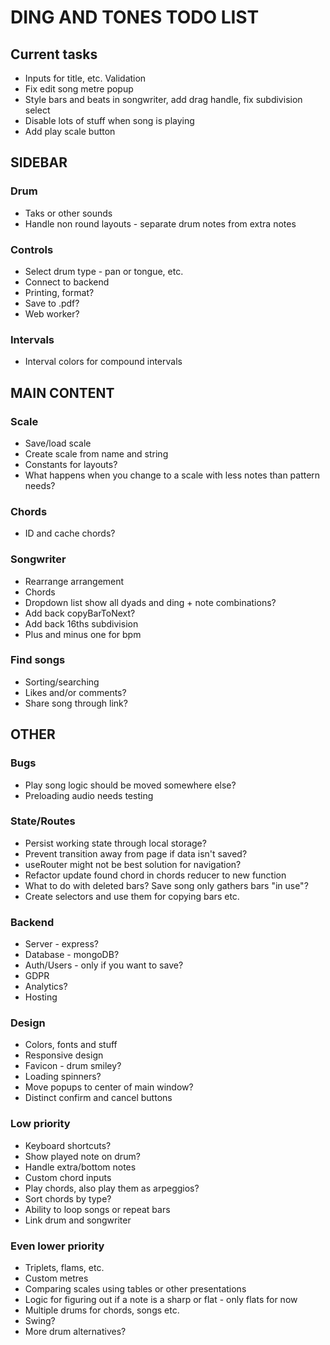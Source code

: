# DING AND TONES TODO LIST

## Current tasks

* Inputs for title, etc. Validation
* Fix edit song metre popup
* Style bars and beats in songwriter, add drag handle, fix subdivision select
* Disable lots of stuff when song is playing
* Add play scale button

## SIDEBAR

### Drum

* Taks or other sounds
* Handle non round layouts - separate drum notes from extra notes

### Controls

* Select drum type - pan or tongue, etc.
* Connect to backend
* Printing, format?
* Save to .pdf?
* Web worker?

### Intervals

* Interval colors for compound intervals

## MAIN CONTENT

### Scale

* Save/load scale
* Create scale from name and string
* Constants for layouts?
* What happens when you change to a scale with less notes than pattern needs?

### Chords

* ID and cache chords?

### Songwriter

* Rearrange arrangement
* Chords
* Dropdown list show all dyads and ding + note combinations?
* Add back copyBarToNext?
* Add back 16ths subdivision
* Plus and minus one for bpm

### Find songs

* Sorting/searching
* Likes and/or comments?
* Share song through link?

## OTHER

### Bugs

* Play song logic should be moved somewhere else?
* Preloading audio needs testing

### State/Routes

* Persist working state through local storage?
* Prevent transition away from page if data isn't saved?
* useRouter might not be best solution for navigation?
* Refactor update found chord in chords reducer to new function
* What to do with deleted bars? Save song only gathers bars "in use"?
* Create selectors and use them for copying bars etc.

### Backend

* Server - express?
* Database - mongoDB?
* Auth/Users - only if you want to save?
* GDPR
* Analytics?
* Hosting

### Design

* Colors, fonts and stuff
* Responsive design
* Favicon - drum smiley?
* Loading spinners?
* Move popups to center of main window?
* Distinct confirm and cancel buttons

### Low priority

* Keyboard shortcuts?
* Show played note on drum?
* Handle extra/bottom notes
* Custom chord inputs
* Play chords, also play them as arpeggios?
* Sort chords by type?
* Ability to loop songs or repeat bars
* Link drum and songwriter

### Even lower priority

* Triplets, flams, etc.
* Custom metres
* Comparing scales using tables or other presentations
* Logic for figuring out if a note is a sharp or flat - only flats for now
* Multiple drums for chords, songs etc.
* Swing?
* More drum alternatives?
